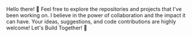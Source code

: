 Hello there! 👋 Feel free to explore the repositories and projects that I've been working on. I believe in the power of collaboration and the impact it can have. Your ideas, suggestions, and code contributions are highly welcome! Let's Build Together! 🤝
